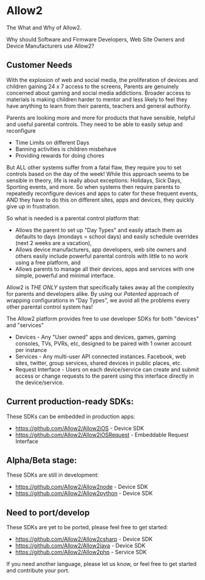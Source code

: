 # Allow2

The What and Why of Allow2.

Why should Software and Firmware Developers, Web Site Owners and Device Manufacturers use Allow2?

## Customer Needs

With the explosion of web and social media, the proliferation of devices and children gaining 24 x 7 access to the screens,
Parents are genuinely concerned about gaming and social media addictions. Broader access to materials is making children harder to mentor and less likely to
feel they have anything to learn from their parents, teachers and general authority.

Parents are looking more and more for products that have sensible, helpful and useful parental controls. They need to be able to easily setup and reconfigure
* Time Limits on different Days
* Banning activities is children misbehave
* Providing rewards for doing chores

But ALL other systems suffer from a fatal flaw, they require you to set controls based on the day of the week! While this approach seems to be sensible in theory,
life is really about exceptions: Holidays, Sick Days, Sporting events, and more.
So when systems then require parents to repeatedly reconfigure devices and apps to cater for these frequent events, AND they have to do this on different sites,
apps and devices, they quickly give up in frustration.

So what is needed is a parental control platform that:
* Allows the parent to set up "Day Types" and easily attach them as defaults to days (mondays = school days) and easily schedule overrides (next 2 weeks are a vacation),
* Allows device manufacturers, app developers, web site owners and others easily include powerful parental controls with little to no work using a free platform, and
* Allows parents to manage all their devices, apps and services with one simple, powerful and minimal interface.

Allow2 is _THE ONLY_ system that specifically takes away all the complexity for parents and developers alike. By using our _Patented_ approach of wrapping
configurations in "Day Types", we avoid all the problems every other parental control system has!

The Allow2 platform provides free to use developer SDKs for both "devices" and "services"

* Devices - Any "User owned" apps and devices, games, gaming consoles, TVs, PVRs, etc, designed to be paired with 1 owner account per instance
* Services - Any multi-user API connected instances. Facebook, web sites, twitter, group services, shared devices in public places, etc.
* Request Interface - Users on each device/service can create and submit access or change requests to the parent using this interface directly in the device/service.

## Current production-ready SDKs:

These SDKs can be embedded in production apps:

* https://github.com/Allow2/Allow2iOS - Device SDK
* https://github.com/Allow2/Allow2iOSRequest - Embeddable Request Interface

## Alpha/Beta stage:

These SDKs are still in development:

* https://github.com/Allow2/Allow2node - Device SDK
* https://github.com/Allow2/Allow2python - Device SDK

## Need to port/develop

These SDKs are yet to be ported, please feel free to get started:

* https://github.com/Allow2/Allow2csharp - Device SDK
* https://github.com/Allow2/Allow2java - Device SDK
* https://github.com/Allow2/Allow2php - Service SDK

If you need another language, please let us know, or feel free to get started and contribute your port.
